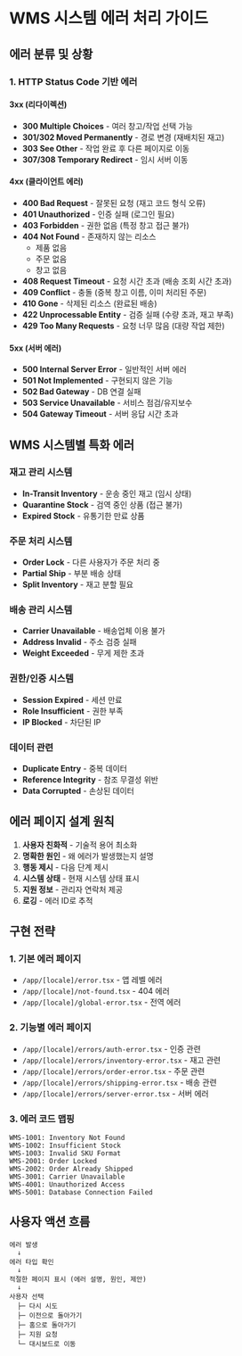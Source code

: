 # WMS 시스템 에러 처리 가이드

## 에러 분류 및 상황

### 1. HTTP Status Code 기반 에러

#### 3xx (리다이렉션)
- **300 Multiple Choices** - 여러 창고/작업 선택 가능
- **301/302 Moved Permanently** - 경로 변경 (재배치된 재고)
- **303 See Other** - 작업 완료 후 다른 페이지로 이동
- **307/308 Temporary Redirect** - 임시 서버 이동

#### 4xx (클라이언트 에러)
- **400 Bad Request** - 잘못된 요청 (재고 코드 형식 오류)
- **401 Unauthorized** - 인증 실패 (로그인 필요)
- **403 Forbidden** - 권한 없음 (특정 창고 접근 불가)
- **404 Not Found** - 존재하지 않는 리소스
  - 제품 없음
  - 주문 없음
  - 창고 없음
- **408 Request Timeout** - 요청 시간 초과 (배송 조회 시간 초과)
- **409 Conflict** - 충돌 (중복 창고 이름, 이미 처리된 주문)
- **410 Gone** - 삭제된 리소스 (완료된 배송)
- **422 Unprocessable Entity** - 검증 실패 (수량 초과, 재고 부족)
- **429 Too Many Requests** - 요청 너무 많음 (대량 작업 제한)

#### 5xx (서버 에러)
- **500 Internal Server Error** - 일반적인 서버 에러
- **501 Not Implemented** - 구현되지 않은 기능
- **502 Bad Gateway** - DB 연결 실패
- **503 Service Unavailable** - 서비스 점검/유지보수
- **504 Gateway Timeout** - 서버 응답 시간 초과

## WMS 시스템별 특화 에러

### 재고 관리 시스템
- **In-Transit Inventory** - 운송 중인 재고 (임시 상태)
- **Quarantine Stock** - 검역 중인 상품 (접근 불가)
- **Expired Stock** - 유통기한 만료 상품

### 주문 처리 시스템
- **Order Lock** - 다른 사용자가 주문 처리 중
- **Partial Ship** - 부분 배송 상태
- **Split Inventory** - 재고 분할 필요

### 배송 관리 시스템
- **Carrier Unavailable** - 배송업체 이용 불가
- **Address Invalid** - 주소 검증 실패
- **Weight Exceeded** - 무게 제한 초과

### 권한/인증 시스템
- **Session Expired** - 세션 만료
- **Role Insufficient** - 권한 부족
- **IP Blocked** - 차단된 IP

### 데이터 관련
- **Duplicate Entry** - 중복 데이터
- **Reference Integrity** - 참조 무결성 위반
- **Data Corrupted** - 손상된 데이터

## 에러 페이지 설계 원칙

1. **사용자 친화적** - 기술적 용어 최소화
2. **명확한 원인** - 왜 에러가 발생했는지 설명
3. **행동 제시** - 다음 단계 제시
4. **시스템 상태** - 현재 시스템 상태 표시
5. **지원 정보** - 관리자 연락처 제공
6. **로깅** - 에러 ID로 추적

## 구현 전략

### 1. 기본 에러 페이지
- `/app/[locale]/error.tsx` - 앱 레벨 에러
- `/app/[locale]/not-found.tsx` - 404 에러
- `/app/[locale]/global-error.tsx` - 전역 에러

### 2. 기능별 에러 페이지
- `/app/[locale]/errors/auth-error.tsx` - 인증 관련
- `/app/[locale]/errors/inventory-error.tsx` - 재고 관련
- `/app/[locale]/errors/order-error.tsx` - 주문 관련
- `/app/[locale]/errors/shipping-error.tsx` - 배송 관련
- `/app/[locale]/errors/server-error.tsx` - 서버 에러

### 3. 에러 코드 맵핑
```
WMS-1001: Inventory Not Found
WMS-1002: Insufficient Stock
WMS-1003: Invalid SKU Format
WMS-2001: Order Locked
WMS-2002: Order Already Shipped
WMS-3001: Carrier Unavailable
WMS-4001: Unauthorized Access
WMS-5001: Database Connection Failed
```

## 사용자 액션 흐름

```
에러 발생
  ↓
에러 타입 확인
  ↓
적절한 페이지 표시 (에러 설명, 원인, 제안)
  ↓
사용자 선택
  ├─ 다시 시도
  ├─ 이전으로 돌아가기
  ├─ 홈으로 돌아가기
  ├─ 지원 요청
  └─ 대시보드로 이동
```
